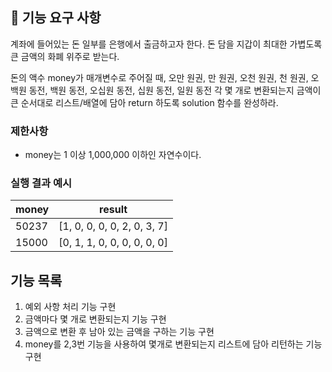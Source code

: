 ## 🚀 기능 요구 사항

계좌에 들어있는 돈 일부를 은행에서 출금하고자 한다. 돈 담을 지갑이 최대한 가볍도록 큰 금액의 화폐 위주로 받는다.

돈의 액수 money가 매개변수로 주어질 때, 오만 원권, 만 원권, 오천 원권, 천 원권, 오백원 동전, 백원 동전, 오십원 동전, 십원 동전, 일원 동전 각 몇 개로 변환되는지 금액이 큰 순서대로 리스트/배열에 담아 return 하도록 solution 함수를 완성하라.

### 제한사항

- money는 1 이상 1,000,000 이하인 자연수이다.

### 실행 결과 예시

| money | result |
| --- | --- |
| 50237    | [1, 0, 0, 0, 0, 2, 0, 3, 7] |
| 15000    | [0, 1, 1, 0, 0, 0, 0, 0, 0] |

## 기능 목록
1. 예외 사항 처리 기능 구현
2. 금액마다 몇 개로 변환되는지 기능 구현
3. 금액으로 변환 후 남아 있는 금액을 구하는 기능 구현
4. money를 2,3번 기능을 사용하여 몇개로 변환되는지 리스트에 담아 리턴하는 기능 구현
